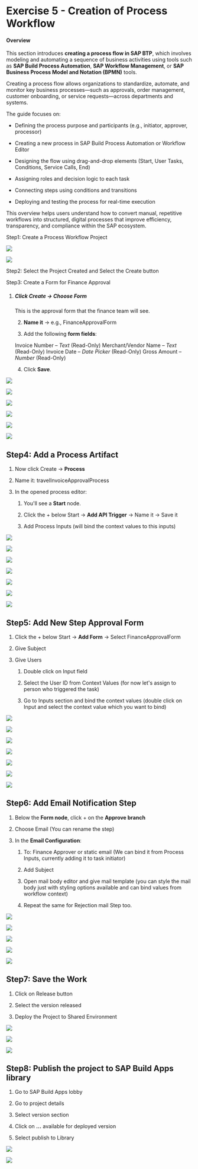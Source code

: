 # **Exercise 5 - Creation of Process Workflow**

#### Overview

This section introduces **creating a process flow in SAP BTP**, which involves modeling and automating a sequence of business activities using tools such as **SAP Build Process Automation**, **SAP Workflow Management**, or **SAP Business Process Model and Notation (BPMN)** tools.

Creating a process flow allows organizations to standardize, automate, and monitor key business processes—such as approvals, order management, customer onboarding, or service requests—across departments and systems.

The guide focuses on:

* Defining the process purpose and participants (e.g., initiator, approver, processor)

* Creating a new process in SAP Build Process Automation or Workflow Editor

* Designing the flow using drag-and-drop elements (Start, User Tasks, Conditions, Service Calls, End)

* Assigning roles and decision logic to each task

* Connecting steps using conditions and transitions

* Deploying and testing the process for real-time execution

This overview helps users understand how to convert manual, repetitive workflows into structured, digital processes that improve efficiency, transparency, and compliance within the SAP ecosystem.

Step1: Create a Process Workflow Project

![](./Exercise%205.img/ex5.img01.png)


![](./Exercise%205.img/ex5.img02.jpg)

Step2: Select the Project Created and Select the Create button

Step3: Create a Form for Finance Approval

1. ##### **Click Create → Choose Form**

   This is the approval form that the finance team will see.

   2. **Name it** → e.g., FinanceApprovalForm

   3. Add the following **form fields**:

   Invoice Number – *Text* (Read-Only) Merchant/Vendor Name – *Text* (Read-Only) Invoice Date – *Date Picker* (Read-Only) Gross Amount – *Number* (Read-Only)

   4. Click **Save**.

![](./Exercise%205.img/ex5.img03.jpg)

![](./Exercise%205.img/ex5.img04.jpg)

![](./Exercise%205.img/ex5.img05.png)

![](./Exercise%205.img/ex5.img06.png)

![](./Exercise%205.img/ex5.img07.png)

![](./Exercise%205.img/ex5.img08.jpg)

## Step4: Add a Process Artifact

1. Now click Create → **Process**

2. Name it: travelInvoiceApprovalProcess

3. In the opened process editor:

   1. You'll see a **Start** node.

   2. Click the + below Start → **Add API Trigger** → Name it → Save it

   3. Add Process Inputs (will bind the context values to this inputs)


![](./Exercise%205.img/ex5.img10.jpg)

![](./Exercise%205.img/ex5.img11.jpg)

![](./Exercise%205.img/ex5.img12.jpg)

![](./Exercise%205.img/ex5.img13.png)

![](./Exercise%205.img/ex5.img14.jpg)

![](./Exercise%205.img/ex5.img15.jpg)  

![](./Exercise%205.img/ex5.img16.jpg)

## Step5: Add New Step Approval Form

1. Click the + below Start → **Add Form** → Select FinanceApprovalForm

2. Give Subject

3. Give Users

   1. Double click on Input field

   2. Select the User ID from Context Values (for now let's assign to person who triggered the task)

   3. Go to Inputs section and bind the context values (double click on Input and select the context value which you want to bind)

![](./Exercise%205.img/ex5.img17.jpg)  

![](./Exercise%205.img/ex5.img18.jpg)

![](./Exercise%205.img/ex5.img19.jpg)

![](./Exercise%205.img/ex5.img20.jpg)

![](./Exercise%205.img/ex5.img21.jpg)

![](./Exercise%205.img/ex5.img22.jpg)

![](./Exercise%205.img/ex5.img23.jpg)

## Step6: Add Email Notification Step

1. Below the **Form node**, click + on the **Approve branch**

2. Choose Email (You can rename the step)

3. In the **Email Configuration**:

   1. To: Finance Approver or static email (We can bind it from Process Inputs, currently adding it to task initiator)  
   2. Add Subject

   3. Open mail body editor and give mail template (you can style the mail body just with styling options available and can bind values from workflow context)

   4. Repeat the same for Rejection mail Step too.

![](./Exercise%205.img/ex5.img24.png)

![](./Exercise%205.img/ex5.img25.png)

![](./Exercise%205.img/ex5.img26.jpg)

![](./Exercise%205.img/ex5.img27.png)

![](./Exercise%205.img/ex5.img28.png)

## Step7: Save the Work

1. Click on Release button

2. Select the version released

3. Deploy the Project to Shared Environment

![](./Exercise%205.img/ex5.img29.png)

![](./Exercise%205.img/ex5.img30.png)

![](./Exercise%205.img/ex5.img31.jpg)

## Step8: Publish the project to SAP Build Apps library

1. Go to SAP Build Apps lobby

2. Go to project details

3. Select version section

4. Click on **...** available for deployed version

5. Select publish to Library

![](./Exercise%205.img/ex5.img32.jpg)

![](./Exercise%205.img/ex5.img33.jpg)
